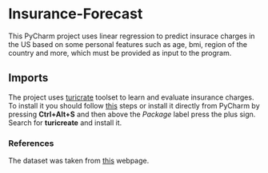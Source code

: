 # Insurance-Forecast
This PyCharm project uses linear regression to predict insurace charges in the US based on some personal features
such as age, bmi, region of the country and more, which must be provided as input to the program.
## Imports
The project uses [turicrate](https://github.com/apple/turicreate) toolset to learn and evaluate insurance charges.
To install it you should follow [this](https://github.com/apple/turicreate#installation) steps or install it
directly from PyCharm by pressing **Ctrl+Alt+S** and then above the *Package* label press the plus sign. Search for **turicreate** and install it.
### References
The dataset was taken from [this](https://www.kaggle.com/mirichoi0218/insurance) webpage.
